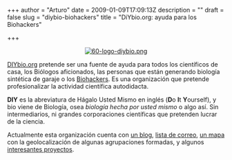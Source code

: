 +++
author = "Arturo"
date = 2009-01-09T17:09:13Z
description = ""
draft = false
slug = "diybio-biohackers"
title = "DiYbio.org: ayuda para los Biohackers"

+++

<p align="center"><a href="http://geek.cl/wp-content/uploads/2009/01/diybio.org"><img src="http://geeksan.com/wp-content/uploads/import/60-logo-diybio.png" alt="60-logo-diybio.png" /></a></p>

<p><a href="http://geek.cl/wp-content/uploads/2009/01/diybio.org">DIYbio.org</a> pretende ser una fuente de ayuda para todos los científicos de casa, los Biólogos aficionados, las personas que están generando biología sintética de garaje o los <a href="http://geeksan.com/ciencia/biohackers.html">Biohackers</a>. Es una organización que pretende profesionalizar la actividad científica autodidacta.</p>

<p><strong>DIY</strong> es la abreviatura de Hágalo Usted Mismo en inglés (<strong>D</strong>o <strong>I</strong>t <strong>Y</strong>ourself), y bio viene de Biología, osea <em>biología hecha por usted mismo</em> o algo así. Sin intermediarios, ni grandes corporaciones científicas que pretenden lucrar de la ciencia.</p>

<p>Actualmente esta organización cuenta con <a href="http://geek.cl/wp-content/uploads/2009/01/blog">un blog</a>, <a href="http://geek.cl/wp-content/uploads/2009/01/diybio">lista de correo</a>, <a href="http://geek.cl/wp-content/uploads/2009/01/local">un mapa</a> con la geolocalización de algunas agrupaciones formadas, y algunos <a href="http://geek.cl/wp-content/uploads/2009/01/projects">interesantes proyectos</a>.</p>